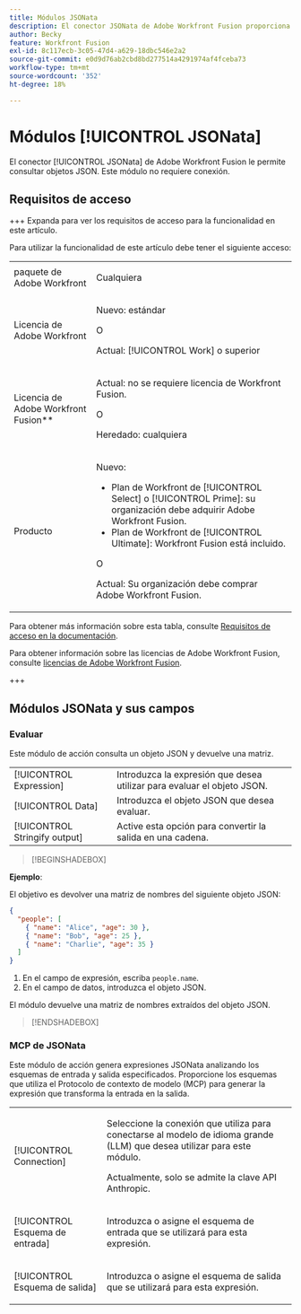 ```yaml
---
title: Módulos JSONata
description: El conector JSONata de Adobe Workfront Fusion proporciona un módulo para procesar datos en formato JSON para que Adobe Workfront Fusion pueda trabajar aún más con el contenido de datos.
author: Becky
feature: Workfront Fusion
exl-id: 8c117ecb-3c05-47d4-a629-18dbc546e2a2
source-git-commit: e0d9d76ab2cbd8bd277514a4291974af4fceba73
workflow-type: tm+mt
source-wordcount: '352'
ht-degree: 18%

---
```


# Módulos [!UICONTROL JSONata]

El conector [!UICONTROL JSONata] de Adobe Workfront Fusion le permite consultar objetos JSON. Este módulo no requiere conexión.

## Requisitos de acceso

+++ Expanda para ver los requisitos de acceso para la funcionalidad en este artículo.

Para utilizar la funcionalidad de este artículo debe tener el siguiente acceso:

<table style="table-layout:auto">
 <col> 
 <col> 
 <tbody> 
  <tr> 
   <td role="rowheader">paquete de Adobe Workfront</td> 
   <td> <p>Cualquiera</p> </td> 
  </tr> 
  <tr data-mc-conditions=""> 
   <td role="rowheader">Licencia de Adobe Workfront</td> 
   <td> <p>Nuevo: estándar</p><p>O</p><p>Actual: [!UICONTROL Work] o superior</p> </td> 
  </tr> 
  <tr> 
   <td role="rowheader">Licencia de Adobe Workfront Fusion**</td> 
   <td>
   <p>Actual: no se requiere licencia de Workfront Fusion.</p>
   <p>O</p>
   <p>Heredado: cualquiera </p>
   </td> 
  </tr> 
  <tr> 
   <td role="rowheader">Producto</td> 
   <td>
   <p>Nuevo:</p> <ul><li>Plan de Workfront de [!UICONTROL Select] o [!UICONTROL Prime]: su organización debe adquirir Adobe Workfront Fusion.</li><li>Plan de Workfront de [!UICONTROL Ultimate]: Workfront Fusion está incluido.</li></ul>
   <p>O</p>
   <p>Actual: Su organización debe comprar Adobe Workfront Fusion.</p>
   </td> 
  </tr>
 </tbody> 
</table>

Para obtener más información sobre esta tabla, consulte [Requisitos de acceso en la documentación](/help/workfront-fusion/references/licenses-and-roles/access-level-requirements-in-documentation.md).

Para obtener información sobre las licencias de Adobe Workfront Fusion, consulte [licencias de Adobe Workfront Fusion](/help/workfront-fusion/set-up-and-manage-workfront-fusion/licensing-operations-overview/license-automation-vs-integration.md).

+++

## Módulos JSONata y sus campos

### Evaluar

Este módulo de acción consulta un objeto JSON y devuelve una matriz.

<table style="table-layout:auto"> 
 <col data-mc-conditions=""> 
 <col data-mc-conditions=""> 
 <tbody> 
  <tr> 
   <td role="rowheader">[!UICONTROL Expression]</td> 
   <td>Introduzca la expresión que desea utilizar para evaluar el objeto JSON. </td> 
  </tr> 
  <tr> 
   <td role="rowheader">[!UICONTROL Data] </td> 
   <td> Introduzca el objeto JSON que desea evaluar.  </td> 
  </tr> 
  <tr> 
   <td role="rowheader">[!UICONTROL Stringify output] </td> 
   <td> Active esta opción para convertir la salida en una cadena.  </td> 
  </tr> 
  </tbody>
  </table>

>[!BEGINSHADEBOX]

**Ejemplo**:

El objetivo es devolver una matriz de nombres del siguiente objeto JSON:

```JSON
{
  "people": [
    { "name": "Alice", "age": 30 },
    { "name": "Bob", "age": 25 },
    { "name": "Charlie", "age": 35 }
  ]
}
```

1. En el campo de expresión, escriba `people.name`.
1. En el campo de datos, introduzca el objeto JSON.

El módulo devuelve una matriz de nombres extraídos del objeto JSON.

>[!ENDSHADEBOX]



### MCP de JSONata

Este módulo de acción genera expresiones JSONata analizando los esquemas de entrada y salida especificados. Proporcione los esquemas que utiliza el Protocolo de contexto de modelo (MCP) para generar la expresión que transforma la entrada en la salida.




<table style="table-layout:auto"> 
 <col> 
 <col> 
 <tbody> 
  <tr> 
   <td role="rowheader">[!UICONTROL Connection]</td> 
   <td> <p>Seleccione la conexión que utiliza para conectarse al modelo de idioma grande (LLM) que desea utilizar para este módulo.</p> <p>Actualmente, solo se admite la clave API Anthropic.</p></td> 
  </tr> 
  <tr> 
   <td role="rowheader">[!UICONTROL Esquema de entrada]</td> 
   <td> <p>Introduzca o asigne el esquema de entrada que se utilizará para esta expresión.</p> </td> 
  </tr> 
  <tr> 
   <td role="rowheader">[!UICONTROL Esquema de salida]</td> 
   <td> <p>Introduzca o asigne el esquema de salida que se utilizará para esta expresión.</p> </td> 
  </tr> 
 </tbody> 
</table>
